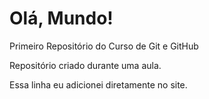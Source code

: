 # Olá, Mundo!
 Primeiro Repositório do Curso de Git e GitHub

Repositório criado durante uma aula.

Essa linha eu adicionei diretamente no site.
